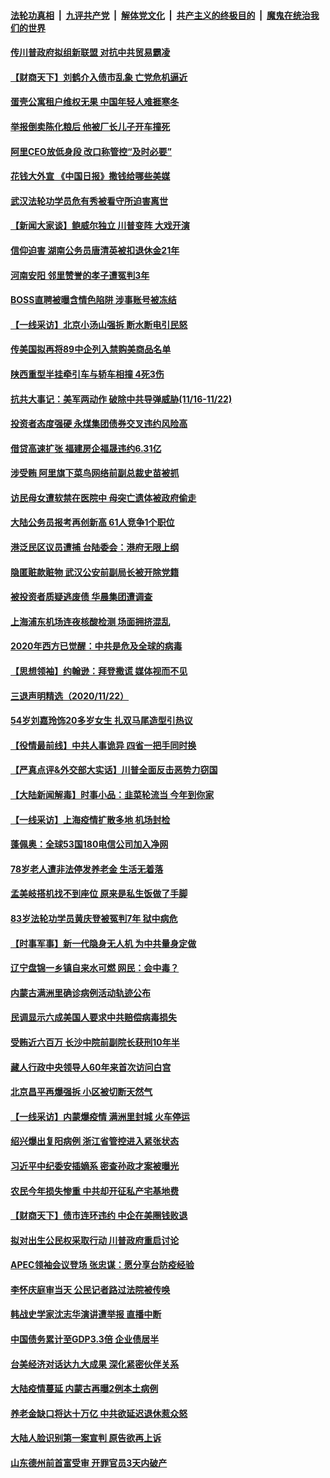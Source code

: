 

####  [法轮功真相](../../../../basic/blob/master/README.md?t=11240502) &nbsp;|&nbsp; [九评共产党](../../../../9ping.md/blob/master/README.md?t=11240502) &nbsp;|&nbsp; [解体党文化](../../../../jtdwh.md/blob/master/README.md?t=11240502)  &nbsp;|&nbsp; [共产主义的终极目的](../../../../gczydzjmd.md/blob/master/README.md?t=11240502) &nbsp;|&nbsp; [魔鬼在统治我们的世界](../../../../mgztzwmdsj.md/blob/master/README.md?t=11240502) 

#### [传川普政府拟组新联盟 对抗中共贸易霸凌](../pages/nsc413/n12570163.md?t=11240502) 

#### [【财商天下】刘鹤介入债市乱象 亡党危机逼近](../pages/nsc413/n12570177.md?t=11240502) 

#### [蛋壳公寓租户维权无果 中国年轻人难捱寒冬](../pages/nsc413/n12570159.md?t=11240502) 

#### [举报倒卖陈化粮后 他被厂长儿子开车撞死](../pages/nsc413/n12570033.md?t=11240502) 

#### [阿里CEO放低身段 改口称管控“及时必要”](../pages/nsc413/n12569910.md?t=11240502) 

#### [花钱大外宣 《中国日报》撒钱给哪些美媒](../pages/nsc413/n12569864.md?t=11240502) 

#### [武汉法轮功学员危有秀被看守所迫害离世](../pages/nsc413/n12569584.md?t=11240502) 

#### [【新闻大家谈】鲍威尔独立 川普变阵 大戏开演](../pages/nsc413/n12569578.md?t=11240502) 

#### [信仰迫害 湖南公务员唐清英被扣退休金21年](../pages/nsc413/n12551449.md?t=11240502) 

#### [河南安阳 邻里赞誉的孝子遭冤判3年](../pages/nsc413/n12567772.md?t=11240502) 

#### [BOSS直聘被曝含情色陷阱 涉事账号被冻结](../pages/nsc413/n12569431.md?t=11240502) 

#### [【一线采访】北京小汤山强拆 断水断电引民怒](../pages/nsc413/n12569430.md?t=11240502) 

#### [传美国拟再将89中企列入禁购美商品名单](../pages/nsc413/n12569037.md?t=11240502) 

#### [陕西重型半挂牵引车与轿车相撞 4死3伤](../pages/nsc413/n12569215.md?t=11240502) 

#### [抗共大事记：美军两动作 破除中共导弹威胁(11/16-11/22)](../pages/nsc413/n12567928.md?t=11240502) 

#### [投资者态度强硬 永煤集团债券交叉违约风险高](../pages/nsc413/n12569240.md?t=11240502) 

#### [借贷高速扩张 福建房企福晟违约6.31亿](../pages/nsc413/n12568759.md?t=11240502) 

#### [涉受贿 阿里旗下菜鸟网络前副总裁史苗被抓](../pages/nsc413/n12569078.md?t=11240502) 

#### [访民母女遭软禁在医院中 母突亡遗体被政府偷走](../pages/nsc413/n12569054.md?t=11240502) 

#### [大陆公务员报考再创新高 61人竞争1个职位](../pages/nsc413/n12568686.md?t=11240502) 

#### [港泛民区议员遭捕 台陆委会：港府无限上纲](../pages/nsc413/n12568868.md?t=11240502) 

#### [隐匿赃款赃物 武汉公安前副局长被开除党籍](../pages/nsc413/n12568536.md?t=11240502) 

#### [被投资者质疑逃废债 华晨集团遭调查](../pages/nsc413/n12568275.md?t=11240502) 

#### [上海浦东机场连夜核酸检测 场面拥挤混乱](../pages/nsc413/n12568685.md?t=11240502) 

#### [2020年西方已觉醒：中共是危及全球的病毒](../pages/nsc413/n12568449.md?t=11240502) 


#### [【思想领袖】约翰逊：拜登撒谎 媒体视而不见](../pages/nsc413/n12516432.md?t=11240502) 

#### [三退声明精选（2020/11/22）](../pages/nsc413/n12568400.md?t=11240502) 

#### [54岁刘嘉玲饰20多岁女生 扎双马尾造型引热议](../pages/nsc413/n12567936.md?t=11240502) 

#### [【役情最前线】中共人事诡异 四省一把手同时换](../pages/nsc413/n12567818.md?t=11240502) 

#### [【严真点评&外交部大实话】川普全面反击恶势力窃国](../pages/nsc413/n12567568.md?t=11240502) 

#### [【大陆新闻解毒】时事小品：韭菜轮流当 今年到你家](../pages/nsc413/n12567562.md?t=11240502) 

#### [【一线采访】上海疫情扩散多地 机场封检](../pages/nsc413/n12567886.md?t=11240502) 

#### [蓬佩奥：全球53国180电信公司加入净网](../pages/nsc413/n12567930.md?t=11240502) 

#### [78岁老人遭非法停发养老金 生活无着落](../pages/nsc413/n12542013.md?t=11240502) 

#### [孟美岐搭机找不到座位 原来是私生饭做了手脚](../pages/nsc413/n12567816.md?t=11240502) 

#### [83岁法轮功学员黄庆登被冤判7年 狱中病危](../pages/nsc413/n12567387.md?t=11240502) 

#### [【时事军事】新一代隐身无人机 为中共量身定做](../pages/nsc413/n12567754.md?t=11240502) 

#### [辽宁盘锦一乡镇自来水可燃 网民：会中毒？](../pages/nsc413/n12567362.md?t=11240502) 

#### [内蒙古满洲里确诊病例活动轨迹公布](../pages/nsc413/n12567265.md?t=11240502) 

#### [民调显示六成美国人要求中共赔偿病毒损失](../pages/nsc413/n12567163.md?t=11240502) 

#### [受贿近六百万 长沙中院前副院长获刑10年半](../pages/nsc413/n12567070.md?t=11240502) 


#### [藏人行政中央领导人60年来首次访问白宫](../pages/nsc413/n12564772.md?t=11240502) 

#### [北京昌平再爆强拆 小区被切断天然气](../pages/nsc413/n12566760.md?t=11240502) 

#### [【一线采访】内蒙爆疫情 满洲里封城 火车停运](../pages/nsc413/n12566190.md?t=11240502) 

#### [绍兴爆出复阳病例 浙江省管控进入紧张状态](../pages/nsc413/n12566482.md?t=11240502) 

#### [习近平中纪委安插嫡系 密查孙政才案被曝光](../pages/nsc413/n12566330.md?t=11240502) 

#### [农民今年损失惨重 中共却开征私产宅基地费](../pages/nsc413/n12566226.md?t=11240502) 

#### [【财商天下】债市连环违约 中企在美圈钱败退](../pages/nsc413/n12566285.md?t=11240502) 

#### [拟对出生公民权采取行动 川普政府重启讨论](../pages/nsc413/n12566092.md?t=11240502) 

#### [APEC领袖会议登场 张忠谋：愿分享台防疫经验](../pages/nsc413/n12565835.md?t=11240502) 

#### [李怀庆庭审当天 公民记者路过法院被传唤](../pages/nsc413/n12565901.md?t=11240502) 

#### [韩战史学家沈志华演讲遭举报 直播中断](../pages/nsc413/n12565928.md?t=11240502) 

#### [中国债务累计至GDP3.3倍 企业债居半](../pages/nsc413/n12565742.md?t=11240502) 

#### [台美经济对话达九大成果 深化紧密伙伴关系](../pages/nsc413/n12565655.md?t=11240502) 

#### [大陆疫情蔓延 内蒙古再曝2例本土病例](../pages/nsc413/n12565781.md?t=11240502) 

#### [养老金缺口将达十万亿 中共欲延迟退休惹众怒](../pages/nsc413/n12565736.md?t=11240502) 

#### [大陆人脸识别第一案宣判 原告欲再上诉](../pages/nsc413/n12565491.md?t=11240502) 

#### [山东德州前首富受审 开罪官员3天内破产](../pages/nsc413/n12565683.md?t=11240502) 

